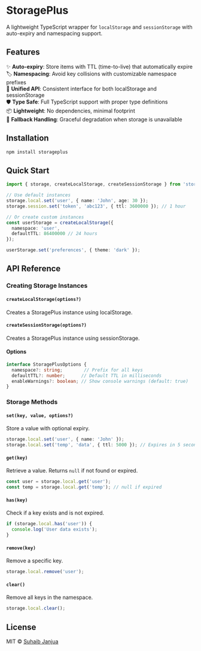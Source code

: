 # StoragePlus

A lightweight TypeScript wrapper for `localStorage` and `sessionStorage` with auto-expiry and namespacing support.

## Features

✨ **Auto-expiry**: Store items with TTL (time-to-live) that automatically expire  
🏷️ **Namespacing**: Avoid key collisions with customizable namespace prefixes  
🔄 **Unified API**: Consistent interface for both localStorage and sessionStorage  
🛡️ **Type Safe**: Full TypeScript support with proper type definitions  
📦 **Lightweight**: No dependencies, minimal footprint  
🔧 **Fallback Handling**: Graceful degradation when storage is unavailable  

## Installation

```bash
npm install storageplus
```

## Quick Start

```typescript
import { storage, createLocalStorage, createSessionStorage } from 'storageplus';

// Use default instances
storage.local.set('user', { name: 'John', age: 30 });
storage.session.set('token', 'abc123', { ttl: 3600000 }); // 1 hour

// Or create custom instances
const userStorage = createLocalStorage({ 
  namespace: 'user', 
  defaultTTL: 86400000 // 24 hours
});

userStorage.set('preferences', { theme: 'dark' });
```

## API Reference

### Creating Storage Instances

#### `createLocalStorage(options?)`
Creates a StoragePlus instance using localStorage.

#### `createSessionStorage(options?)`
Creates a StoragePlus instance using sessionStorage.

#### Options
```typescript
interface StoragePlusOptions {
  namespace?: string;        // Prefix for all keys
  defaultTTL?: number;      // Default TTL in milliseconds
  enableWarnings?: boolean; // Show console warnings (default: true)
}
```

### Storage Methods

#### `set(key, value, options?)`
Store a value with optional expiry.

```typescript
storage.local.set('user', { name: 'John' });
storage.local.set('temp', 'data', { ttl: 5000 }); // Expires in 5 seconds
```

#### `get(key)`
Retrieve a value. Returns `null` if not found or expired.

```typescript
const user = storage.local.get('user');
const temp = storage.local.get('temp'); // null if expired
```

#### `has(key)`
Check if a key exists and is not expired.

```typescript
if (storage.local.has('user')) {
  console.log('User data exists');
}
```

#### `remove(key)`
Remove a specific key.

```typescript
storage.local.remove('user');
```

#### `clear()`
Remove all keys in the namespace.

```typescript
storage.local.clear();
```

## License

MIT © [Suhaib Janjua](mailto:suhaib.janjua@gmail.com)